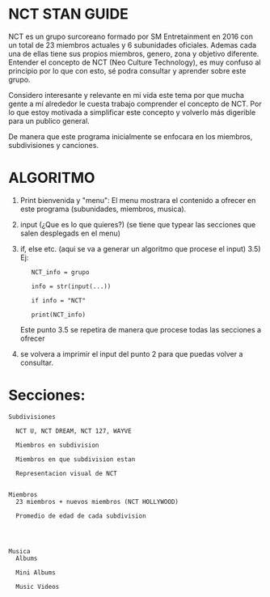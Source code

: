 # NCT STAN GUIDE
NCT es un grupo surcoreano formado por SM Entretainment  en 2016 con un total de 23 miembros actuales y  6 subunidades oficiales. Ademas cada una de ellas tiene sus propios miembros, genero, zona y objetivo diferente. Entender el concepto de NCT (Neo Culture Technology), es muy confuso al principio por lo que con esto, sé podra consultar y aprender sobre este grupo. 

Considero interesante y relevante en mi vida este tema por que mucha gente a mí alrededor le cuesta trabajo comprender el concepto de NCT. Por lo que estoy motivada a simplificar este concepto y volverlo más digerible para un publico general. 

De manera que este programa inicialmente se enfocara en los miembros, subdivisiones y canciones.

# ALGORITMO 
1) Print bienvenida y "menu": El menu mostrara el contenido a ofrecer en este programa (subunidades, miembros, musica). 
2) input (¿Que es lo que quieres?) (se tiene que typear las secciones que salen desplegads en el menu)
3) if, else etc. (aqui se va a generar un algoritmo que procese el input)
  3.5)  Ej: 
  
          NCT_info = grupo
          
          info = str(input(...))
          
          if info = "NCT"
          
          print(NCT_info)
          
      Este punto 3.5 se repetira de manera que procese todas las secciones a ofrecer 
      
 4) se volvera a imprimir el input del punto 2 para que puedas volver a consultar.
    
   # Secciones: 
    Subdivisiones
    
      NCT U, NCT DREAM, NCT 127, WAYVE
      
      Miembros en subdivision
      
      Miembros en que subdivision estan
      
      Representacion visual de NCT
      
      
    Miembros
      23 miembros + nuevos miembros (NCT HOLLYWOOD)
      
      Promedio de edad de cada subdivision
      
        
        
        
    Musica
      Albums
      
      Mini Albums
      
      Music Videos
